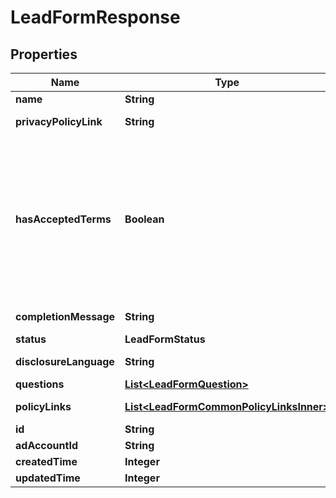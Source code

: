 

# LeadFormResponse


## Properties

| Name | Type | Description | Notes |
|------------ | ------------- | ------------- | -------------|
|**name** | **String** | Internal name of the lead form. |  [optional] |
|**privacyPolicyLink** | **String** | A link to the advertiser&#39;s privacy policy. This will be included in the lead form&#39;s disclosure language. |  [optional] |
|**hasAcceptedTerms** | **Boolean** | Whether the advertiser has accepted Pinterest&#39;s terms of service for creating a lead ad.  By sending us TRUE for this parameter, you agree that (i) you will use any personal information received in compliance with the privacy policy you share with Pinterest, and (ii) you will comply with Pinterest&#39;s &lt;a href&#x3D;\&quot;https://policy.pinterest.com/en/lead-ad-terms\&quot;&gt;Lead Ad Terms&lt;/a&gt;. As a reminder, all advertising on Pinterest is subject to the &lt;a href&#x3D;\&quot;https://business.pinterest.com/en/pinterest-advertising-services-agreement/\&quot;&gt;Pinterest Advertising Services Agreement&lt;/a&gt; or an equivalent agreement as set forth on an IO |  [optional] |
|**completionMessage** | **String** | A message for people who complete the form to let them know what happens next. |  [optional] |
|**status** | **LeadFormStatus** |  |  [optional] |
|**disclosureLanguage** | **String** | Additional disclosure language to be included in the lead form. |  [optional] |
|**questions** | [**List&lt;LeadFormQuestion&gt;**](LeadFormQuestion.md) | List of questions to be displayed on the lead form. |  [optional] |
|**policyLinks** | [**List&lt;LeadFormCommonPolicyLinksInner&gt;**](LeadFormCommonPolicyLinksInner.md) | List of additional policy links to be displayed on the lead form. |  [optional] |
|**id** | **String** | The ID of this lead form |  [optional] |
|**adAccountId** | **String** | The Ad Account ID that this lead form belongs to. |  [optional] |
|**createdTime** | **Integer** | Lead form creation time. Unix timestamp in seconds. |  [optional] |
|**updatedTime** | **Integer** | Last update time. Unix timestamp in seconds. |  [optional] |



